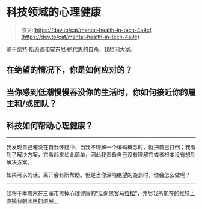 # 科技领域的心理健康

> 原文:[https://dev.to/cat/mental-health-in-tech-4a9c](https://dev.to/cat/mental-health-in-tech-4a9c)

鉴于凯特·斯派德和安东尼·鲍代恩的自杀，我想问大家:

## 在绝望的情况下，你是如何应对的？

## 当你感到低潮慢慢吞没你的生活时，你如何接近你的雇主和/或团队？

## 科技如何帮助心理健康？

* * *

我发现自己淹没在自我怀疑中，当我不理解一个编码概念时，就把自己打倒；我看到了解决方案，它看起来如此简单，因此我责备自己没有理解它或者根本没有想到解决方案。

如果可以的话，离开会有所帮助。但是当你深陷绝望的漩涡时，你会怎么做呢？

* * *

我将于本周末在三藩市黑掉心理健康的[“反向黑客马拉松”](https://www.hackmentalhealth.care/reverse/)，并尽我所能在[的推特上直播我的团队的进展。](http://twitter.com/catcarbn)